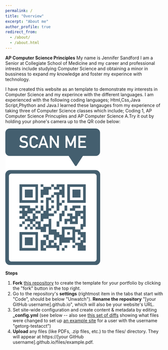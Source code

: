 ```yaml
---
permalink: /
title: "Overview"
excerpt: "About me"
author_profile: true
redirect_from: 
  - /about/
  - /about.html
---
```


<b>AP Computer Science Principles</b> My name is Jennifer Sandford  I am a Senior at Collegiate School of Medicine and my career and professional intrests include studying Computer Science and obtaining a minor in bussiness to expand my knowledge and foster my experince with technology.

I have created this website as an template to demonstrate my interests in Computer Science and my experince with the different languages. I am experienced with the following coding languages; Html,Css,Java Script,Phython and Java.I learned these langauges from my experience of taking three of Computer Science classes which include; Coding 1, AP Computer Science Princuples and AP Computer Science A.Try it out by holding your phone's camera up to the QR code below:

![Jennifer's QR Code](/images/frame.png)

<b> Steps </b>
1. <b>Fork</b> [this repository](https://github.com/CodeCSMB/codecsmb.github.io)  to create the template for your portfolio by clicking the "fork" button in the top right.
2. Go to the repository's <b>settings</b> (rightmost item in the tabs that start with "Code", should be below "Unwatch"). <b>Rename the repository</b> "[your GitHub username].github.io", which will also be your website's URL.
3. Set site-wide configuration and create content & metadata by editing <b>_config.yml</b> (see below -- also see [this set of diffs](http://archive.is/3TPas) showing what files were changed to set up [an example site](https://getorg-testacct.github.io) for a user with the username "getorg-testacct")
4. <b>Upload</b> any files (like PDFs, .zip files, etc.) to the files/ directory. They will appear at https://[your GitHub username].github.io/files/example.pdf.  

